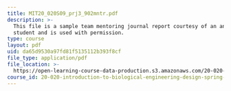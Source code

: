 ```yaml
---
title: MIT20_020S09_prj3_902mntr.pdf
description: >-
  This file is a sample team mentoring journal report courtesy of an anonymous
  student and is used with permission. 
type: course
layout: pdf
uid: da65d9530a97fd81f5135112b393f8cf
file_type: application/pdf
file_location: >-
  https://open-learning-course-data-production.s3.amazonaws.com/20-020-introduction-to-biological-engineering-design-spring-2009/da65d9530a97fd81f5135112b393f8cf_MIT20_020S09_prj3_902mntr.pdf
course_id: 20-020-introduction-to-biological-engineering-design-spring-2009
---
```

